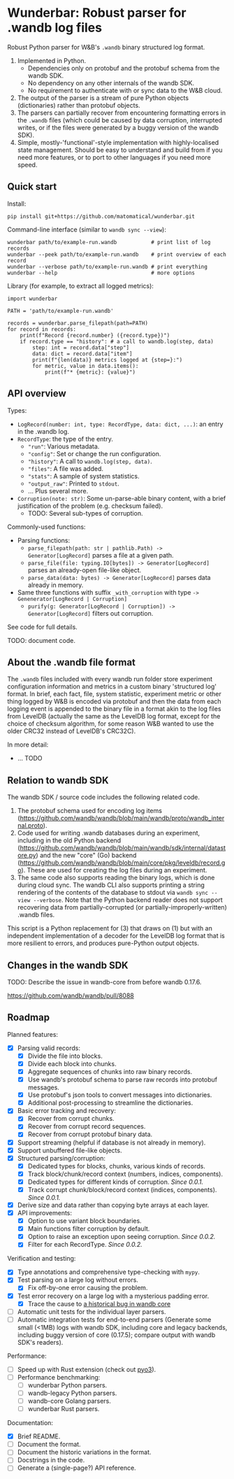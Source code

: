Wunderbar: Robust parser for .wandb log files
=============================================

Robust Python parser for W&B's `.wandb` binary structured log format.

1. Implemented in Python.
   * Dependencies only on protobuf and the protobuf schema from the wandb SDK.
   * No dependency on any other internals of the wandb SDK.
   * No requirement to authenticate with or sync data to the W&B cloud.
2. The output of the parser is a stream of pure Python objects (dictionaries)
   rather than protobuf objects.
3. The parsers can partially recover from encountering formatting errors in the
   `.wandb` files (which could be caused by data corruption, interrupted
   writes, or if the files were generated by a buggy version of the wandb SDK).
4. Simple, mostly-'functional'-style implementation with highly-localised state
   management. Should be easy to understand and build from if you need more
   features, or to port to other languages if you need more speed.

Quick start
-----------

Install:

```
pip install git+https://github.com/matomatical/wunderbar.git
```

Command-line interface (similar to `wandb sync --view`):

```
wunderbar path/to/example-run.wandb           # print list of log records
wunderbar --peek path/to/example-run.wandb    # print overview of each record
wunderbar --verbose path/to/example-run.wandb # print everything
wunderbar --help                              # more options
```

Library (for example, to extract all logged metrics):

```
import wunderbar

PATH = 'path/to/example-run.wandb'

records = wunderbar.parse_filepath(path=PATH)
for record in records:
    print(f"Record {record.number} ({record.type})")
    if record.type == "history": # a call to wandb.log(step, data)
        step: int = record.data["step"]
        data: dict = record.data["item"]
        print(f"{len(data)} metrics logged at {step=}:")
        for metric, value in data.items():
            print(f"* {metric}: {value}")
```

API overview
------------

Types:

* `LogRecord(number: int, type: RecordType, data: dict, ...)`: an entry in the
  .wandb log.
* `RecordType`: the type of the entry.
  * `"run"`: Various metadata.
  * `"config"`: Set or change the run configuration.
  * `"history"`: A call to `wandb.log(step, data)`.
  * `"files"`: A file was added.
  * `"stats"`: A sample of system statistics.
  * `"output_raw"`: Printed to `stdout`.
  * ... Plus several more.
* `Corruption(note: str)`: Some un-parse-able binary content, with a brief
  justification of the problem (e.g. checksum failed).
  * TODO: Several sub-types of corruption.

Commonly-used functions:

* Parsing functions:
  * `parse_filepath(path: str | pathlib.Path) -> Generator[LogRecord]` parses a
    file at a given path.
  * `parse_file(file: typing.IO[bytes]) -> Generator[LogRecord]` parses an
    already-open file-like object.
  * `parse_data(data: bytes) -> Generator[LogRecord]` parses data already in
    memory.
* Same three functions with suffix `_with_corruption` with type `->
  Genenerator[LogRecord | Corruption]`
  * `purify(g: Generator[LogRecord | Corruption]) -> Generator[LogRecord]`
    filters out corruption.

See code for full details.

TODO: document code.

About the .wandb file format
----------------------------

The `.wandb` files included with every wandb run folder store experiment
configuration information and metrics in a custom binary 'structured log'
format. In brief, each fact, file, system statistic, experiment metric or other
thing logged by W&B is encoded via protobuf and then the data from each logging
event is appended to the binary file in a format akin to the log files from
LevelDB (actually the same as the LevelDB log format, except for the choice of
checksum algorithm, for some reason W&B wanted to use the older CRC32 instead
of LevelDB's CRC32C).

In more detail:

* ... TODO

Relation to wandb SDK
---------------------

The wandb SDK / source code includes the following related code.

1. The protobuf schema used for encoding log items
    (https://github.com/wandb/wandb/blob/main/wandb/proto/wandb_internal.proto).
2. Code used for writing .wandb databases during an experiment, including in
   the old Python backend
    (https://github.com/wandb/wandb/blob/main/wandb/sdk/internal/datastore.py)
   and the new "core" (Go) backend
    (https://github.com/wandb/wandb/blob/main/core/pkg/leveldb/record.go).
   These are used for creating the log files during an experiment.
3. The same code also supports reading the binary logs, which is done during
   cloud sync. The wandb CLI also supports printing a string rendering of the
   contents of the database to stdout via `wandb sync --view --verbose`.
   Note that the Python backend reader does not support recovering data from
   partially-corrupted (or partially-improperly-written) .wandb files.

This script is a Python replacement for (3) that draws on (1) but with an
independent implementation of a decoder for the LevelDB log format that is
more resilient to errors, and produces pure-Python output objects.

Changes in the wandb SDK
------------------------

TODO: Describe the issue in wandb-core from before wandb 0.17.6.

https://github.com/wandb/wandb/pull/8088

Roadmap
-------

Planned features:

* [x] Parsing valid records:
  * [x] Divide the file into blocks.
  * [x] Divide each block into chunks.
  * [x] Aggregate sequences of chunks into raw binary records.
  * [x] Use wandb's protobuf schema to parse raw records into protobuf
        messages.
  * [x] Use protobuf's json tools to convert messages into dictionaries.
  * [x] Additional post-processing to streamline the dictionaries.
* [x] Basic error tracking and recovery:
  * [x] Recover from corrupt chunks.
  * [x] Recover from corrupt record sequences.
  * [x] Recover from corrupt protobuf binary data.
* [x] Support streaming (helpful if database is not already in memory).
* [x] Support unbuffered file-like objects.
* [x] Structured parsing/corruption:
  * [x] Dedicated types for blocks, chunks, various kinds of records.
  * [x] Track block/chunk/record context (numbers, indices, components).
  * [x] Dedicated types for different kinds of corruption.
        *Since 0.0.1.*
  * [x] Track corrupt chunk/block/record context (indices, components).
        *Since 0.0.1.*
* [x] Derive size and data rather than copying byte arrays at each layer.
* [x] API improvements:
  * [x] Option to use variant block boundaries.
  * [x] Main functions filter corruption by default.
  * [x] Option to raise an exception upon seeing corruption.
        *Since 0.0.2.*
  * [x] Filter for each RecordType.
        *Since 0.0.2.*
<!--
* [ ] Recover from corrupt protobuf record contents?
-->

Verification and testing:

* [x] Type annotations and comprehensive type-checking with `mypy`.
* [x] Test parsing on a large log without errors.
  * [x] Fix off-by-one error causing the problem.
* [x] Test error recovery on a large log with a mysterious padding error.
  * [x] Trace the cause to [a historical bug in wandb core](https://github.com/wandb/wandb/pull/8088)
* [ ] Automatic unit tests for the individual layer parsers.
* [ ] Automatic integration tests for end-to-end parsers (Generate some
      small (<1MB) logs with wandb SDK, including core and legacy backends,
      including buggy version of core (0.17.5); compare output with wandb
      SDK's readers).

Performance:

* [ ] Speed up with Rust extension (check out [pyo3](https://pyo3.rs/)).
* [ ] Performance benchmarking:
  * [ ] wunderbar Python parsers.
  * [ ] wandb-legacy Python parsers.
  * [ ] wandb-core Golang parsers.
  * [ ] wunderbar Rust parsers.

Documentation:

* [x] Brief README.
* [ ] Document the format.
* [ ] Document the historic variations in the format.
* [ ] Docstrings in the code.
* [ ] Generate a (single-page?) API reference.
